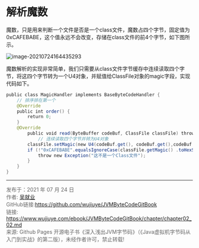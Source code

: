 # 解析魔数

魔数，只是用来判断一个文件是否是一个class文件，魔数占四个字节，固定值为0xCAFEBABE，这个值永远不会改变，存储在class文件的前4个字节，如下图所示。

![image-20210724164435293](images/chapter02_02_01.png)

魔数解析的实现非常简单，我们只需要从class文件字节缓存中连续读取四个字节，将这四个字节转为一个U4对象，并赋值给ClassFile对象的magic字段，实现代码如下。

```java
public class MagicHandler implements BaseByteCodeHandler {  
   	// 排序排在第一个
    @Override  
    public int order() {  
        return 0;  
    }  
    @Override  
		public void read(ByteBuffer codeBuf, ClassFile classFile) throws Exception {  
  			// 连续读取四个字节并转为U4对象
        classFile.setMagic(new U4(codeBuf.get(), codeBuf.get(),codeBuf.get(), codeBuf.get()));  
        if (!"0xCAFEBABE".equalsIgnoreCase(classFile.getMagic() .toHexString())) {  
            throw new Exception("这不是一个Class文件");  
        }  
    }  
}  
```

---

<font color= #666666>发布于：2021 年 07 月 24 日</font><br><font color= #666666>作者: [吴就业](https://www.wujiuye.com/)</font><br><font color= #666666>GitHub链接:https://github.com/wujiuye/JVMByteCodeGitBook</font><br><font color= #666666>链接: https://www.wujiuye.com/ebook/JVMByteCodeGitBook/chapter/chapter02_02.md</font><br><font color= #666666>来源: Github Pages 开源电子书《深入浅出JVM字节码》（《Java虚拟机字节码从入门到实战》的第二版），未经作者许可，禁止转载!</font><br>

